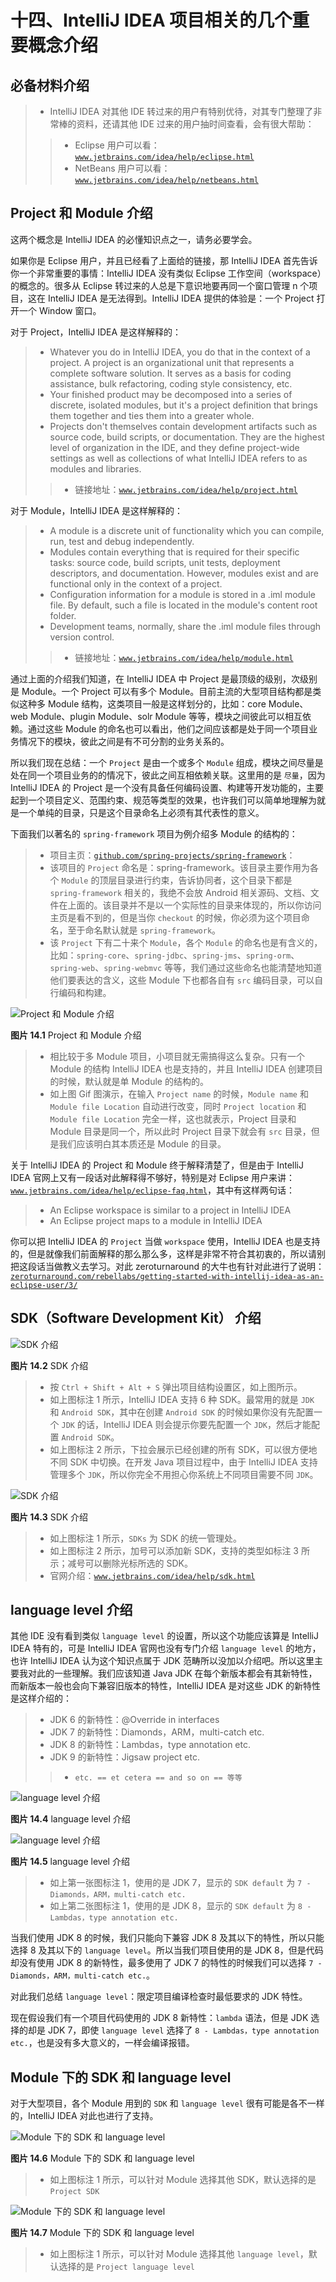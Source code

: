 # 十四、IntelliJ IDEA 项目相关的几个重要概念介绍

## 必备材料介绍

> *   IntelliJ IDEA 对其他 IDE 转过来的用户有特别优待，对其专门整理了非常棒的资料，还请其他 IDE 过来的用户抽时间查看，会有很大帮助：
> 
> > *   Eclipse 用户可以看：[`www.jetbrains.com/idea/help/eclipse.html`](https://www.jetbrains.com/idea/help/eclipse.html)
> > *   NetBeans 用户可以看：[`www.jetbrains.com/idea/help/netbeans.html`](https://www.jetbrains.com/idea/help/netbeans.html)

## Project 和 Module 介绍

这两个概念是 IntelliJ IDEA 的必懂知识点之一，请务必要学会。

如果你是 Eclipse 用户，并且已经看了上面给的链接，那 IntelliJ IDEA 首先告诉你一个非常重要的事情：IntelliJ IDEA 没有类似 Eclipse 工作空间（workspace）的概念的。很多从 Eclipse 转过来的人总是下意识地要再同一个窗口管理 n 个项目，这在 IntelliJ IDEA 是无法得到。IntelliJ IDEA 提供的体验是：一个 Project 打开一个 Window 窗口。

对于 Project，IntelliJ IDEA 是这样解释的：

> *   Whatever you do in IntelliJ IDEA, you do that in the context of a project. A project is an organizational unit that represents a complete software solution. It serves as a basis for coding assistance, bulk refactoring, coding style consistency, etc.
> *   Your finished product may be decomposed into a series of discrete, isolated modules, but it's a project definition that brings them together and ties them into a greater whole.
> *   Projects don't themselves contain development artifacts such as source code, build scripts, or documentation. They are the highest level of organization in the IDE, and they define project-wide settings as well as collections of what IntelliJ IDEA refers to as modules and libraries.
> 
> > *   链接地址：[`www.jetbrains.com/idea/help/project.html`](https://www.jetbrains.com/idea/help/project.html)

对于 Module，IntelliJ IDEA 是这样解释的：

> *   A module is a discrete unit of functionality which you can compile, run, test and debug independently.
> *   Modules contain everything that is required for their specific tasks: source code, build scripts, unit tests, deployment descriptors, and documentation. However, modules exist and are functional only in the context of a project.
> *   Configuration information for a module is stored in a .iml module file. By default, such a file is located in the module's content root folder.
> *   Development teams, normally, share the .iml module files through version control.
> 
> > *   链接地址：[`www.jetbrains.com/idea/help/module.html`](https://www.jetbrains.com/idea/help/module.html)

通过上面的介绍我们知道，在 IntelliJ IDEA 中 Project 是最顶级的级别，次级别是 Module。一个 Project 可以有多个 Module。目前主流的大型项目结构都是类似这种多 Module 结构，这类项目一般是这样划分的，比如：core Module、web Module、plugin Module、solr Module 等等，模块之间彼此可以相互依赖。通过这些 Module 的命名也可以看出，他们之间应该都是处于同一个项目业务情况下的模块，彼此之间是有不可分割的业务关系的。

所以我们现在总结：一个 `Project` 是由一个或多个 `Module` 组成，模块之间尽量是处在同一个项目业务的的情况下，彼此之间互相依赖关联。这里用的是 `尽量`，因为 IntelliJ IDEA 的 Project 是一个没有具备任何编码设置、构建等开发功能的，主要起到一个项目定义、范围约束、规范等类型的效果，也许我们可以简单地理解为就是一个单纯的目录，只是这个目录命名上必须有其代表性的意义。

下面我们以著名的 `spring-framework` 项目为例介绍多 Module 的结构的：

> *   项目主页：[`github.com/spring-projects/spring-framework`](https://github.com/spring-projects/spring-framework)：
> *   该项目的 `Project` 命名是：spring-framework。该目录主要作用为各个 `Module` 的顶层目录进行约束，告诉协同者，这个目录下都是 `spring-framework` 相关的，我绝不会放 Android 相关源码、文档、文件在上面的。该目录并不是以一个实际性的目录来体现的，所以你访问主页是看不到的，但是当你 `checkout` 的时候，你必须为这个项目命名，至于命名默认就是 `spring-framework`。
> *   该 `Project` 下有二十来个 `Module`，各个 `Module` 的命名也是有含义的，比如：`spring-core`、`spring-jdbc`、`spring-jms`、`spring-orm`、`spring-web`、`spring-webmvc` 等等，我们通过这些命名也能清楚地知道他们要表达的含义，这些 Module 下也都各自有 `src` 编码目录，可以自行编码和构建。

![Project 和 Module 介绍](img/xiv-a-project-and-module-introduce-1.gif)

**图片 14.1** Project 和 Module 介绍

> *   相比较于多 Module 项目，小项目就无需搞得这么复杂。只有一个 Module 的结构 IntelliJ IDEA 也是支持的，并且 IntelliJ IDEA 创建项目的时候，默认就是单 Module 的结构的。
> *   如上图 Gif 图演示，在输入 `Project name` 的时候，`Module name` 和 `Module file Location` 自动进行改变，同时 `Project location` 和 `Module file Location` 完全一样，这也就表示，Project 目录和 Module 目录是同一个，所以此时 Project 目录下就会有 `src` 目录，但是我们应该明白其本质还是 Module 的目录。

关于 IntelliJ IDEA 的 Project 和 Module 终于解释清楚了，但是由于 IntelliJ IDEA 官网上又有一段话对此解释得不够好，特别是对 Eclipse 用户来讲：[`www.jetbrains.com/idea/help/eclipse-faq.html`](https://www.jetbrains.com/idea/help/eclipse-faq.html)，其中有这样两句话：

> *   An Eclipse workspace is similar to a project in IntelliJ IDEA
> *   An Eclipse project maps to a module in IntelliJ IDEA

你可以把 IntelliJ IDEA 的 `Project` 当做 `workspace` 使用，IntelliJ IDEA 也是支持的，但是就像我们前面解释的那么那么多，这样是非常不符合其初衷的，所以请别把这段话当做教义去学习。对此 zeroturnaround 的大牛也有针对此进行了说明：[`zeroturnaround.com/rebellabs/getting-started-with-intellij-idea-as-an-eclipse-user/3/`](http://zeroturnaround.com/rebellabs/getting-started-with-intellij-idea-as-an-eclipse-user/3/)

## SDK（Software Development Kit） 介绍

![SDK 介绍](img/xiv-b-sdk-introduce-1.jpg)

**图片 14.2** SDK 介绍

> *   按 `Ctrl + Shift + Alt + S` 弹出项目结构设置区，如上图所示。
> *   如上图标注 1 所示，IntelliJ IDEA 支持 6 种 SDK。最常用的就是 `JDK` 和 `Android SDK`，其中在创建 `Android SDK` 的时候如果你没有先配置一个 `JDK` 的话，IntelliJ IDEA 则会提示你要先配置一个 `JDK`，然后才能配置 `Android SDK`。
> *   如上图标注 2 所示，下拉会展示已经创建的所有 SDK，可以很方便地不同 SDK 中切换。在开发 Java 项目过程中，由于 IntelliJ IDEA 支持管理多个 `JDK`，所以你完全不用担心你系统上不同项目需要不同 `JDK`。

![SDK 介绍](img/xiv-b-sdk-introduce-2.jpg)

**图片 14.3** SDK 介绍

> *   如上图标注 1 所示，`SDKs` 为 SDK 的统一管理处。
> *   如上图标注 2 所示，加号可以添加新 SDK，支持的类型如标注 3 所示；减号可以删除光标所选的 SDK。
> *   官网介绍：[`www.jetbrains.com/idea/help/sdk.html`](https://www.jetbrains.com/idea/help/sdk.html)

## language level 介绍

其他 IDE 没有看到类似 `language level` 的设置，所以这个功能应该算是 IntelliJ IDEA 特有的，可是 IntelliJ IDEA 官网也没有专门介绍 `language level` 的地方，也许 IntelliJ IDEA 认为这个知识点属于 JDK 范畴所以没加以介绍吧。所以这里主要我对此的一些理解。我们应该知道 Java JDK 在每个新版本都会有其新特性，而新版本一般也会向下兼容旧版本的特性，IntelliJ IDEA 是对这些 JDK 的新特性是这样介绍的：

> *   JDK 6 的新特性：@Override in interfaces
> *   JDK 7 的新特性：Diamonds，ARM，multi-catch etc.
> *   JDK 8 的新特性：Lambdas，type annotation etc.
> *   JDK 9 的新特性：Jigsaw project etc.
> 
> > *   `etc. == et cetera == and so on == 等等`

![language level 介绍](img/xiv-c-language-level-introduce-1.jpg)

**图片 14.4** language level 介绍

![language level 介绍](img/xiv-c-language-level-introduce-2.jpg)

**图片 14.5** language level 介绍

> *   如上第一张图标注 1，使用的是 JDK 7，显示的 `SDK default` 为 `7 - Diamonds，ARM，multi-catch etc.`
> *   如上第二张图标注 1，使用的是 JDK 8，显示的 `SDK default` 为 `8 - Lambdas，type annotation etc.`

当我们使用 JDK 8 的时候，我们只能向下兼容 JDK 8 及其以下的特性，所以只能选择 8 及其以下的 `language level`。所以当我们项目使用的是 JDK 8，但是代码却没有使用 JDK 8 的新特性，最多使用了 JDK 7 的特性的时候我们可以选择 `7 - Diamonds，ARM，multi-catch etc.`。

对此我们总结 `language level`：限定项目编译检查时最低要求的 JDK 特性。

现在假设我们有一个项目代码使用的 JDK 8 新特性：`lambda` 语法，但是 JDK 选择的却是 JDK 7，即使 `language level` 选择了 `8 - Lambdas，type annotation etc.`，也是没有多大意义的，一样会编译报错。

## Module 下的 SDK 和 language level

对于大型项目，各个 Module 用到的 `SDK` 和 `language level` 很有可能是各不一样的，IntelliJ IDEA 对此也进行了支持。

![Module 下的 SDK 和 language level](img/xiv-d-module-setting-1.jpg)

**图片 14.6** Module 下的 SDK 和 language level

> *   如上图标注 1 所示，可以针对 Module 选择其他 SDK，默认选择的是 `Project SDK`

![Module 下的 SDK 和 language level](img/xiv-d-module-setting-2.jpg)

**图片 14.7** Module 下的 SDK 和 language level

> *   如上图标注 1 所示，可以针对 Module 选择其他 `language level`，默认选择的是 `Project language level`